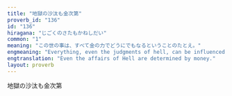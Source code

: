 ```yaml
---
title: "地獄の沙汰も金次第"
proverb_id: "136"
id: "136"
hiragana: "じごくのさたもかねしだい"
common: "1"
meaning: "この世の事は、すべて金の力でどうにでもなるということのたとえ。"
engmeaning: "Everything, even the judgments of hell, can be influenced by money."
engtranslation: "Even the affairs of Hell are determined by money."
layout: proverb
---
```


地獄の沙汰も金次第
